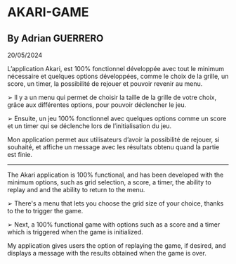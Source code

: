 # AKARI-GAME
## By Adrian GUERRERO
20/05/2024

L’application Akari, est 100% fonctionnel développée avec tout le minimum nécessaire et 
quelques options développées, comme le choix de la grille, un score, un timer, la possibilité de 
rejouer et pouvoir revenir au menu.

➢ Il y a un menu qui permet de choisir la taille de la grille de votre choix, grâce aux
différentes options, pour pouvoir déclencher le jeu.

➢ Ensuite, un jeu 100% fonctionnel avec quelques options comme un score et un timer 
qui se déclenche lors de l’initialisation du jeu.

Mon application permet aux utilisateurs d’avoir la possibilité de rejouer, si souhaité, et affiche 
un message avec les résultats obtenu quand la partie est finie.


----


The Akari application is 100% functional, and has been developed with the minimum 
options, such as grid selection, a score, a timer, the ability to replay and 
and the ability to return to the menu.

➢ There's a menu that lets you choose the grid size of your choice, thanks to the
to trigger the game.

➢ Next, a 100% functional game with options such as a score and a timer 
which is triggered when the game is initialized.

My application gives users the option of replaying the game, if desired, and displays 
a message with the results obtained when the game is over.
